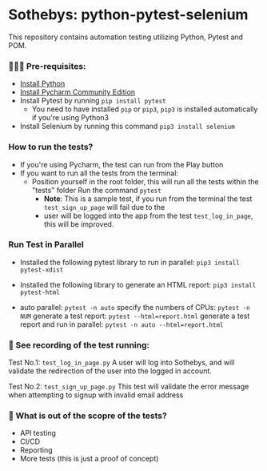 # Sothebys: python-pytest-selenium
This repository contains automation testing utilizing Python, Pytest and POM. 


### 👩🏽‍💻 Pre-requisites:
- [Install Python](https://www.python.org/ )
- [Install Pycharm Community Edition](https://www.jetbrains.com/pycharm/download/?section=mac)
- Install Pytest by running `pip install pytest`
  - You need to have installed `pip` or `pip3`, `pip3` is installed automatically if you're using Python3 
- Install Selenium by running this command `pip3 install selenium`

### How to run the tests?
- If you're using Pycharm, the test can run from the Play button
- If you want to run all the tests from the terminal:
  - Position yourself in the root folder, this will run all the tests within the "tests" folder Run the command `pytest`
    - **Note**: This is a sample test, if you run from the terminal the test `test_sign_up_page` will fail due to the 
    - user will be logged into the app from the test `test_log_in_page`, this will be improved.

### Run Test in Parallel
- Installed the following pytest library to run in parallel: `pip3 install pytest-xdist`
- Installed the following library to generate an HTML report: `pip3 install pytest-html`

- auto parallel:
`pytest -n auto`
specify the numbers of CPUs:
`pytest -n NUM`
generate a test report:
`pytest --html=report.html`
generate a test report and run in parallel:
`pytest -n auto --html=report.html`

### 💨 See recording of the test running:

Test No.1: `test_log_in_page.py`
A user will log into Sothebys, and will validate the redirection of the user
into the logged in account. 

Test No.2: `test_sign_up_page.py`
This test will validate the error message when attempting to signup with invalid email address

### 💨 What is out of the scopre of the tests?
- API testing
- CI/CD
- Reporting
- More tests (this is just a proof of concept)
